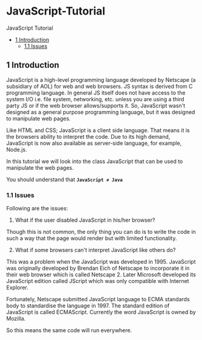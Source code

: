 # JavaScript-Tutorial
JavaScript Tutorial

<!-- TOC depthFrom:2 depthTo:6 withLinks:1 updateOnSave:1 orderedList:0 -->

- [1 Introduction](#1-introduction)
	- [1.1 Issues](#11-issues)

<!-- /TOC -->

## 1 Introduction

JavaScript is a high-level programming language developed by Netscape (a subsidiary of AOL) for web and web browsers. JS syntax is derived from C programming language. In general JS itself does not have access to the system I/O i.e. file system, networking, etc. unless you are using a third party JS or if the web browser allows/supports it. So, JavaScript wasn't designed as a general purpose programming language, but it was designed to manipulate web pages.

Like HTML and CSS; JavaScript is a client side language. That means it is the browsers ability to interpret the code. Due to its high demand, JavaScript is now also available as server-side language, for example, Node.js.

In this tutorial we will look into the class JavaScript that can be used to manipulate the web pages.

You should understand that **`JavaScript ≠ Java`**

### 1.1 Issues

Following are the issues:

1. What if the user disabled JavaScript in his/her browser?

  Though this is not common, the only thing you can do is to write the code in such a way that the page would render but with limited functionality.

2. What if some browsers can't interpret JavaScript like others do?

  This was a problem when the JavaScript was developed in 1995. JavaScript was originally developed by Brendan Eich of Netscape to incorporate it in their web browser which is called Netscape 2. Later Microsoft developed its JavaScript edition called JScript which was only compatible with Internet Explorer.

  Fortunately, Netscape submitted JavaScript language to ECMA standards body to standardise the language in  1997. The standard edition of JavaScript is called ECMAScript.  Currently the word JavaScript is owned by Mozilla.

  So this means the same code will run everywhere.
